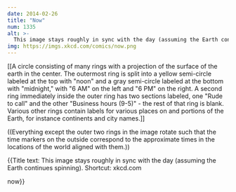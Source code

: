 ```yaml
---
date: 2014-02-26
title: "Now"
num: 1335
alt: >-
  This image stays roughly in sync with the day (assuming the Earth continues spinning). Shortcut: xkcd.com/now
img: https://imgs.xkcd.com/comics/now.png
---
```

[[A circle consisting of many rings with a projection of the surface of the earth in the center. The outermost ring is split into a yellow semi-circle labeled at the top with "noon" and a gray semi-circle labeled at the bottom with "midnight," with "6 AM" on the left and "6 PM" on the right. A second ring immediately inside the outer ring has two sections labeled, one "Rude to call" and the other "Business hours (9-5)" - the rest of that ring is blank. Various other rings contain labels for various places on and portions of the Earth, for instance continents and city names.]]

((Everything except the outer two rings in the image rotate such that the time markers on the outside correspond to the approximate times in the locations of the world aligned with them.))

{{Title text: This image stays roughly in sync with the day (assuming the Earth continues spinning). Shortcut: xkcd.com

now}}